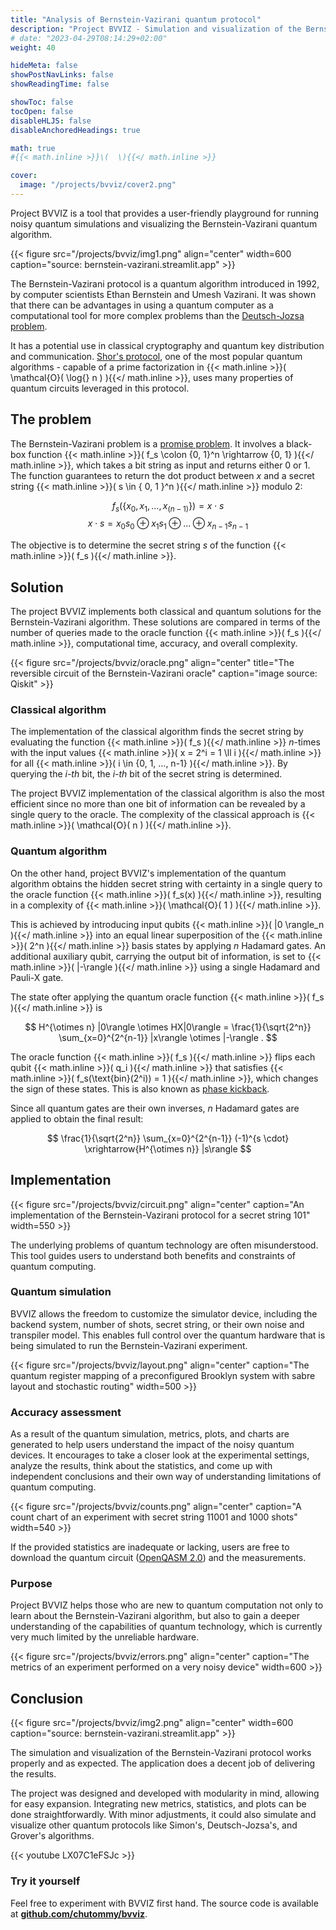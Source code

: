 ```yaml
---
title: "Analysis of Bernstein-Vazirani quantum protocol"
description: "Project BVVIZ - Simulation and visualization of the Bernstein-Vazirani quantum protocol"
# date: "2023-04-29T08:14:29+02:00"
weight: 40

hideMeta: false
showPostNavLinks: false
showReadingTime: false

showToc: false
tocOpen: false
disableHLJS: false
disableAnchoredHeadings: true

math: true
#{{< math.inline >}}\(  \){{</ math.inline >}}

cover:
  image: "/projects/bvviz/cover2.png"
---
```


Project BVVIZ is a tool that provides a user-friendly playground for running noisy quantum simulations and visualizing the Bernstein-Vazirani quantum algorithm.

{{< figure src="/projects/bvviz/img1.png" align="center" width=600 caption="source: bernstein-vazirani.streamlit.app" >}}

The Bernstein-Vazirani protocol is a quantum algorithm introduced in 1992, by computer scientists Ethan Bernstein and Umesh Vazirani. It was shown that there can be advantages in using a quantum computer as a computational tool for more complex problems than the [Deutsch-Jozsa problem](https://en.wikipedia.org/wiki/Deutsch%E2%80%93Jozsa_algorithm).

It has a potential use in classical cryptography and quantum key distribution and communication. [Shor's protocol](https://en.wikipedia.org/wiki/Shor%27s_algorithm), one of the most popular quantum algorithms - capable of a prime factorization in
{{< math.inline >}}\( \mathcal{O}( \log{} n ) \){{</ math.inline >}},
uses many properties of quantum circuits leveraged in this protocol.

## The problem

The Bernstein-Vazirani problem is a [promise problem](https://en.wikipedia.org/wiki/Promise_problem). It involves a black-box function
{{< math.inline >}}\( f_s \colon \{0, 1\}^n \rightarrow \{0, 1\} \){{</ math.inline >}},
which takes a bit string as input and returns either 0 or 1. The function guarantees to return the dot product between _x_ and a secret string {{< math.inline >}}\( s \in \{ 0, 1 \}^n \){{</ math.inline >}} modulo 2:

$$ f_s(\{ x_0, x_1, ..., x_{(n-1)} \}) = x \cdot s $$
$$ x \cdot s = x_0 s_0 \oplus x_1 s_1 \oplus ... \oplus x_{n-1} s_{n-1} $$

The objective is to determine the secret string _s_ of the function {{< math.inline >}}\( f_s \){{</ math.inline >}}.

## Solution

The project BVVIZ implements both classical and quantum solutions for the Bernstein-Vazirani algorithm. These solutions are compared in terms of the number of queries made to the oracle function {{< math.inline >}}\( f_s \){{</ math.inline >}}, computational time, accuracy, and overall complexity.

{{< figure src="/projects/bvviz/oracle.png" align="center" title="The reversible circuit of the Bernstein-Vazirani oracle" caption="image source: Qiskit" >}}

### Classical algorithm

The implementation of the classical algorithm finds the secret string by evaluating the function {{< math.inline >}}\( f_s \){{</ math.inline >}} _n_-times with the input values {{< math.inline >}}\( x = 2^i = 1 \ll i \){{</ math.inline >}} for all {{< math.inline >}}\( i \in \{0, 1, ..., n-1\} \){{</ math.inline >}}. By querying the _i-th_ bit, the _i-th_ bit of the secret string is determined.

The project BVVIZ implementation of the classical algorithm is also the most efficient since no more than one bit of information can be revealed by a single query to the oracle. The complexity of the classical approach is {{< math.inline >}}\( \mathcal{O}( n ) \){{</ math.inline >}}.

### Quantum algorithm

On the other hand, project BVVIZ's implementation of the quantum algorithm obtains the hidden secret string with certainty in a single query to the oracle function {{< math.inline >}}\( f_s(x) \){{</ math.inline >}}, resulting in a complexity of {{< math.inline >}}\( \mathcal{O}( 1 ) \){{</ math.inline >}}.

This is achieved by introducing input qubits {{< math.inline >}}\( |0 \rangle_n \){{</ math.inline >}} into an equal linear superposition of the {{< math.inline >}}\( 2^n \){{</ math.inline >}} basis states by applying _n_ Hadamard gates. An additional auxiliary qubit, carrying the output bit of information, is set to {{< math.inline >}}\( |-\rangle \){{</ math.inline >}} using a single Hadamard and Pauli-X gate.

The state ofter applying the quantum oracle function {{< math.inline >}}\( f_s \){{</ math.inline >}} is

$$ H^{\otimes n} |0\rangle \otimes HX|0\rangle = \frac{1}{\sqrt{2^n}} \sum_{x=0}^{2^{n-1}} |x\rangle \otimes |-\rangle . $$

The oracle function {{< math.inline >}}\( f_s \){{</ math.inline >}} flips each qubit {{< math.inline >}}\( q_i \){{</ math.inline >}} that satisfies {{< math.inline >}}\( f_s(\text{bin}(2^i)) = 1 \){{</ math.inline >}}, which changes the sign of these states. This is also known as [phase kickback](https://eduardsmetanin.github.io/PhaseKickback.pdf).

Since all quantum gates are their own inverses, _n_ Hadamard gates are applied to obtain the final result:

$$ \frac{1}{\sqrt{2^n}} \sum_{x=0}^{2^{n-1}} (-1)^{s \cdot}  \xrightarrow{H^{\otimes n}} |s\rangle $$

## Implementation

{{< figure src="/projects/bvviz/circuit.png" align="center" caption="An implementation of the Bernstein-Vazirani protocol for a secret string 101" width=550 >}}

The underlying problems of quantum technology are often misunderstood. This tool guides users to understand both benefits and constraints of quantum computing.

### Quantum simulation

BVVIZ allows the freedom to customize the simulator device, including the backend system, number of shots, secret string, or their own noise and transpiler model. This enables full control over the quantum hardware that is being simulated to run the Bernstein-Vazirani experiment.

{{< figure src="/projects/bvviz/layout.png" align="center" caption="The quantum register mapping of a preconfigured Brooklyn system with sabre layout and stochastic routing" width=500 >}}

### Accuracy assessment

As a result of the quantum simulation, metrics, plots, and charts are generated to help users understand the impact of the noisy quantum devices. It encourages to take a closer look at the experimental settings, analyze the results, think about the statistics, and come up with independent conclusions and their own way of understanding limitations of quantum computing.

{{< figure src="/projects/bvviz/counts.png" align="center" caption="A count chart of an experiment with secret string 11001 and 1000 shots" width=540 >}}

If the provided statistics are inadequate or lacking, users are free to download the quantum circuit ([OpenQASM 2.0](https://en.wikipedia.org/wiki/OpenQASM)) and the measurements.

### Purpose

Project BVVIZ helps those who are new to quantum computation not only to learn about the Bernstein-Vazirani algorithm, but also to gain a deeper understanding of the capabilities of quantum technology, which is currently very much limited by the unreliable hardware.

{{< figure src="/projects/bvviz/errors.png" align="center" caption="The metrics of an experiment performed on a very noisy device" width=600 >}}

## Conclusion

{{< figure src="/projects/bvviz/img2.png" align="center" width=600 caption="source: bernstein-vazirani.streamlit.app" >}}

The simulation and visualization of the Bernstein-Vazirani protocol works properly and as expected. The application does a decent job of delivering the results.

The project was designed and developed with modularity in mind, allowing for easy expansion. Integrating new metrics, statistics, and plots can be done straightforwardly. With minor adjustments, it could also simulate and visualize other quantum protocols like Simon's, Deutsch-Jozsa's, and Grover's algorithms.

{{< youtube LX07C1eFSJc >}}

### Try it yourself

Feel free to experiment with BVVIZ first hand. The source code is available at **[github.com/chutommy/bvviz](https://github.com/chutommy/bvviz/)**.
